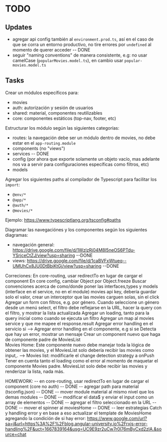 # TODO


## Updates

- agregar api config también al `environment.prod.ts`, así en el caso de que se corra un entorno productivo, no tire errores por `undefined` al momento de querer acceder -- DONE
- seguir "naming conventions" de manera consistente, e.g: no usar camelCase (`popularMovies.model.ts`), en cambio usar `popular-movies.model.ts` 


## Tasks

Crear un módulos específicos para: 
- movies
- auth: autorización y sesión de usuarios
- shared: material, componentes reutilizables
- core: componentes estáticos (top-nav, footer, etc)



Estructurar los módulo según las siguientes categorías:
- routes: la navegación debe ser un módulo dentro de movies, no debe estar en el `app-routing.module` 
- components (no "views") 
- services -- DONE 
- config (por ahora que exporte solamente un objeto vacío, mas adelante nos va a servir para configuraciones específicas como filtros, etc) 
- models



Agregar los siguientes paths al compilador de Typescript para facilitar los `import`: 
- `@env/*`
- `@app/*`
- `@auth/*`
- `@movies/*`

Ejemplo: https://www.typescriptlang.org/tsconfig#paths



Diagramar las navegaciónes y los componentes según los siguientes diagramas:
- navegación general: https://drive.google.com/file/d/1WzlzRj04M8l5neOS6PTdu-YSrjceCtZJ/view?usp=sharing --DONE 
- views: https://drive.google.com/file/d/1caBVFxWtueq--UMUhCx8JU0DtBbiKtGj/view?usp=sharing --DONE

Correciones:
En core-routing, usar redirectTo en lugar de cargar el component
En core config, cambiar Object por Object.freeze
Buscar convenciones acerca de como/donde poner las interfaces,types y models (interface en el service, no en el module)
movies api key, debería guardar solo el valor, crear un interceptor
que las movies carguen solas, sin el click 
Agregar un form con filtros, e.g. por género. Cuando seleccione un género desde un menú select, el filtro debe reflejarse en la URL, hacer la query con el filtro, y mostrar la lista actualizada 
Agregar un loading, tanto para la query inicial como cuando se ejecuta un filtro
Agregar un map al movies service y que me mapee el response.result
Agregar error handling en el servicio si -->
Agregar error handling en el componente, e.g si se Detecta que hay un error, mostrar un mensaje
Crear un component nuevo que haga de componente padre de MoviesList  
Movies Home: Este componente nuevo debe manejar toda la lógica de obtener las movies, y el MoviesList solo debería recibir las movies como input,. -->
Movies list: modificarle el change detection strategy a onPush
Tener en cuenta tanto el loading como el error al momento de maquetar el componente Movies padre. MoviesList solo debe recibir las movies y renderizar la lista, nada más.


HOMEWORK: 
-- en core-routing, usar redirectTo en lugar de cargar el component (core no auth) -- DONE
-- agregar path para material (tsconfig.json) -- DONE
-- mover module material al mismo nivel que los demas modules -- DONE
-- modificar el data$ y enviar el input como un array de elementos -- DONE
-- agregar el filtro seleccionado en la URL -- DONE
-- mover el spinner al moviesHome -- DONE
-- leer estrategias Catch y handling error y en base a eso actualizar el template de MoviesHome agregando la condición de si hay error: 
https://www.google.com/url?sa=j&url=https%3A%2F%2Fblog.angular-university.io%2Frxjs-error-handling%2F&uct=1667839164&usg=UC9E9zr2uCw7r0l76mByCxd2zlA.&source=chat